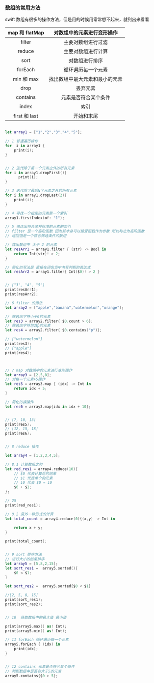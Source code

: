 ### 数组的常用方法

swift 数组有很多的操作方法，但是用的时候用常常想不起来，就列出来看看



| map 和 flatMap |   对数组中的元素进行变形操作   |
| :------------: | :----------------------------: |
|     filter     |       主要对数组进行过滤       |
|     reduce     |       主要对数组进行计算       |
|      sort      |         对数组进行排序         |
|    forEach     |       循环遍历每一个元素       |
|   min 和 max   | 找出数组中最大元素和最小的元素 |
|      drop      |            丢弃元素            |
|    contains    |      元素是否符合某个条件      |
|     index      |              索引              |
| first 和 last  |           开始和末尾           |







```swift

let array1 = ["1","2","3","4","5"];

// 1 普通遍历操作
for  i in array1 {
    print(i);
}


// 2 迭代除了第一个元素之外的所有元素
for i in array1.dropFirst(){
      print(i);
}

// 3 迭代除了最后N个元素之外的所有元素
for i in array1.dropLast(2){
    print(i);
}

// 4 寻找一个指定的元素第一个索引
array1.firstIndex(of: "1");

// 5 筛选出符合某种标准的元素的索引
// filter 是一个高阶函数 因为其本身可以接受函数作为参数 所以称之为高阶函数
// 返回值是一个符合筛选条件的数组

// 找出数组中 大于 2 的元素
let resArr1 = array1.filter { (str) -> Bool in
    return Int(str)! > 2;
}

// 简化的写法是 直接在闭包当中书写判断的表达式
let resArr2 = array1.filter{ Int($0)! > 2 }


// ["3", "4", "5"]
print(resArr1);
print(resArr2);

// 6 filter 的用法
let array2 = ["apple","banana","watermelon","orange"];

// 筛选出字符小于6的元素
let res3 = array2.filter{ $0.count > 6};
// 筛选出字符包含p的元素
let res4 = array2.filter{ $0.contains("p")};

// ["watermelon"]
print(res3);
// ["apple"]
print(res4);



// 7 map 对数组中的元素进行变形操作
let array3 = [2,5,8];
// 对每一个元素+5操作
let res5 = array3.map { (idx) -> Int in
    return idx + 5;
}

// 简化的操操作
let res6 = array3.map{idx in idx + 10};


// [7, 10, 13]
print(res5);
// [12, 15, 18]
print(res6);


// 8 reduce 操作

let array4 = [1,2,3,4,5];

// 8.1 计算数组之和
let red_res1 = array4.reduce(10){
    // $0 代表计算后的结果
    // $1 代表单个的元素
    // 10 代表 $0 = 10
    $0 + $1;
};

// 25
print(red_res1);

// 8.2 另外一种形式的计算
let total_count = array4.reduce(0){(x,y) -> Int in
    
    return x + y;
}

print(total_count);


// 9 sort 排序方法
// 进行大小的结果排序
let array5 = [5,8,2,15];
let sort_res1 =  array5.sorted(){
    $0 < $1;
}

let sort_res2 =  array5.sorted{$0 < $1}

//[2, 5, 8, 15]
print(sort_res1);
print(sort_res2);


// 10  获取数组中的最大值 最小值

print(array5.max() as! Int);
print(array5.min() as! Int);

// 11 forEach 循环遍历每一个元素
array5.forEach { (idx) in
    print(idx);
}


// 12 contains 元素是否符合某个条件
// 判断数组中是否有大于5的元素
array5.contains{$0 > 5};
```




